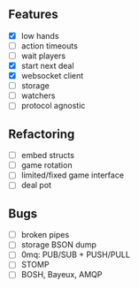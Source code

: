 ## Features

* [x] low hands
* [ ] action timeouts
* [ ] wait players
* [x] start next deal
* [x] websocket client
* [ ] storage
* [ ] watchers
* [ ] protocol agnostic

## Refactoring

* [ ] embed structs
* [ ] game rotation
* [ ] limited/fixed game interface
* [ ] deal pot

## Bugs

* [ ] broken pipes
* [ ] storage BSON dump
* [ ] 0mq: PUB/SUB + PUSH/PULL
* [ ] STOMP
* [ ] BOSH, Bayeux, AMQP
